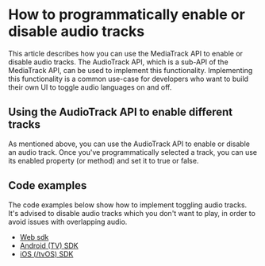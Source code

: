 # How to programmatically enable or disable audio tracks
This article describes how you can use the MediaTrack API to enable or disable audio tracks.
The AudioTrack API, which is a sub-API of the MediaTrack API, can be used to implement this functionality. 
Implementing this functionality is a common use-case for developers who want to build their own UI to toggle audio languages on and off.

## Using the AudioTrack API to enable different tracks
As mentioned above, you can use the AudioTrack API to enable or disable an audio track. Once you've programmatically selected a track, you can use its enabled property (or method) and set it to true or false.

## Code examples
The code examples below show how to implement toggling audio tracks. It's advised to disable audio tracks which you don't want to play, in order to avoid issues with overlapping audio.

- [Web sdk]()
- [Android (TV) SDK]()
- [iOS (/tvOS) SDK]()

